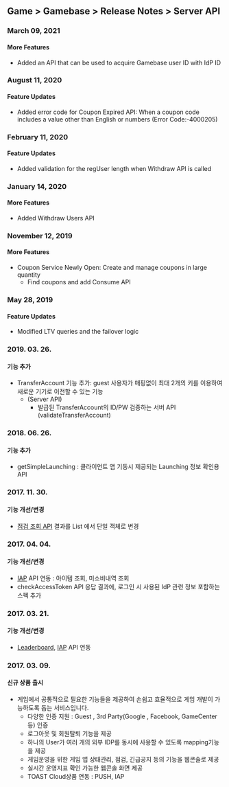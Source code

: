 ## Game > Gamebase > Release Notes > Server API

### March 09, 2021 

#### More Features
* Added an API that can be used to acquire Gamebase user ID with IdP ID 

### August 11, 2020

#### Feature Updates
* Added error code for Coupon Expired API: When a coupon code includes a value other than English or numbers (Error Code:-4000205)

### February 11, 2020

#### Feature Updates
* Added validation for the regUser length when Withdraw API is called 

### January 14, 2020

#### More Features
* Added Withdraw Users API
	
### November 12, 2019 

#### More Features 
* Coupon Service Newly Open: Create and manage coupons in large quantity 
	* Find coupons and add Consume API 
	
### May 28, 2019 

#### Feature Updates
* Modified LTV queries and the failover logic 

### 2019. 03. 26.

#### 기능 추가
* TransferAccount 기능 추가: guest 사용자가 매핑없이 최대 2개의 키를 이용하여 새로운 기기로 이전할 수 있는 기능
	- (Server API)
		* 발급된 TransferAccount의 ID/PW 검증하는 서버 API (validateTransferAccount)

### 2018. 06. 26.

#### 기능 추가
* getSimpleLaunching : 클라이언트 앱 기동시 제공되는 Launching 정보 확인용 API
	
### 2017. 11. 30.

#### 기능 개선/변경
* [점검 조회 API](./api-guide/#check-under-maintenance) 결과를 List 에서 단일 객체로 변경

### 2017. 04. 04.

#### 기능 개선/변경
* [IAP](./api-guide/#purchaseiap) API 연동 : 아이템 조회, 미소비내역 조회
* checkAccessToken API 응답 결과에, 로그인 시 사용된 IdP 관련 정보 포함하는 스펙 추가


### 2017. 03. 21.

#### 기능 개선/변경
* [Leaderboard](./api-guide/#leaderboard), [IAP](./api-guide/#purchaseiap) API 연동

### 2017. 03. 09.

#### 신규 상품 출시
* 게임에서 공통적으로 필요한 기능들을 제공하여 손쉽고 효율적으로 게임 개발이 가능하도록 돕는 서비스입니다.
	* 다양한 인증 지원 : Guest , 3rd Party(Google , Facebook, GameCenter 등) 인증
	* 로그아웃 및 회원탈퇴 기능을 제공
	* 하나의 User가 여러 개의 외부 IDP를 동시에 사용할 수 있도록 mapping기능을 제공
	* 게임운영을 위한 게임 앱 상태관리, 점검, 긴급공지 등의 기능을 웹콘솔로 제공
	* 실시간 운영지표 확인 가능한 웹콘솔 화면 제공
	* TOAST Cloud상품 연동 : PUSH, IAP
